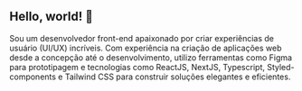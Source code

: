 ## Hello, world! 👋

Sou um desenvolvedor front-end apaixonado por criar experiências de usuário (UI/UX) incríveis. Com experiência na criação de aplicações web desde a concepção até o desenvolvimento, utilizo ferramentas como Figma para prototipagem e tecnologias como ReactJS, NextJS, Typescript, Styled-components e Tailwind CSS para construir soluções elegantes e eficientes. 
